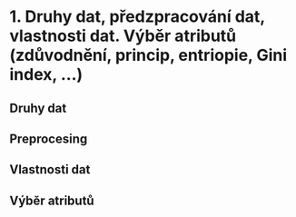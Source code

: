 # 1. Druhy dat, předzpracování dat, vlastnosti dat. Výběr atributů (zdůvodnění, princip, entriopie, Gini index, …)

## Druhy dat

## Preprocesing

## Vlastnosti dat

## Výběr atributů
